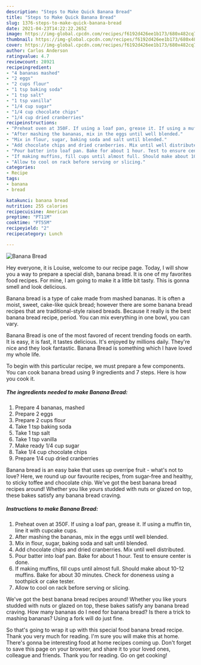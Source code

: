 ```yaml
---
description: "Steps to Make Quick Banana Bread"
title: "Steps to Make Quick Banana Bread"
slug: 1376-steps-to-make-quick-banana-bread
date: 2021-04-23T14:22:22.265Z
image: https://img-global.cpcdn.com/recipes/f6192d426ee1b173/680x482cq70/banana-bread-recipe-main-photo.jpg
thumbnail: https://img-global.cpcdn.com/recipes/f6192d426ee1b173/680x482cq70/banana-bread-recipe-main-photo.jpg
cover: https://img-global.cpcdn.com/recipes/f6192d426ee1b173/680x482cq70/banana-bread-recipe-main-photo.jpg
author: Carlos Anderson
ratingvalue: 4.7
reviewcount: 28921
recipeingredient:
- "4 bananas mashed"
- "2 eggs"
- "2 cups flour"
- "1 tsp baking soda"
- "1 tsp salt"
- "1 tsp vanilla"
- "1/4 cup sugar"
- "1/4 cup chocolate chips"
- "1/4 cup dried cranberries"
recipeinstructions:
- "Preheat oven at 350F. If using a loaf pan, grease it. If using a muffin tin, line it with cupcake cups."
- "After mashing the bananas, mix in the eggs until well blended."
- "Mix in flour, sugar, baking soda and salt until blended."
- "Add chocolate chips and dried cranberries. Mix until well distributed."
- "Pour batter into loaf pan. Bake for about 1 hour. Test to ensure center is done."
- "If making muffins, fill cups until almost full. Should make about 10-12 muffins. Bake for about 30 minutes. Check for doneness using a toothpick or cake tester."
- "Allow to cool on rack before serving or slicing."
categories:
- Recipe
tags:
- banana
- bread

katakunci: banana bread 
nutrition: 255 calories
recipecuisine: American
preptime: "PT11M"
cooktime: "PT55M"
recipeyield: "2"
recipecategory: Lunch

---
```



![Banana Bread](https://img-global.cpcdn.com/recipes/f6192d426ee1b173/680x482cq70/banana-bread-recipe-main-photo.jpg)

Hey everyone, it is Louise, welcome to our recipe page. Today, I will show you a way to prepare a special dish, banana bread. It is one of my favorites food recipes. For mine, I am going to make it a little bit tasty. This is gonna smell and look delicious.

Banana bread is a type of cake made from mashed bananas. It is often a moist, sweet, cake-like quick bread; however there are some banana bread recipes that are traditional-style raised breads. Because it really is the best banana bread recipe, period. You can mix everything in one bowl, you can vary.

Banana Bread is one of the most favored of recent trending foods on earth. It is easy, it is fast, it tastes delicious. It's enjoyed by millions daily. They're nice and they look fantastic. Banana Bread is something which I have loved my whole life.


To begin with this particular recipe, we must prepare a few components. You can cook banana bread using 9 ingredients and 7 steps. Here is how you cook it.

<!--inarticleads1-->

##### The ingredients needed to make Banana Bread:

1. Prepare 4 bananas, mashed
1. Prepare 2 eggs
1. Prepare 2 cups flour
1. Take 1 tsp baking soda
1. Take 1 tsp salt
1. Take 1 tsp vanilla
1. Make ready 1/4 cup sugar
1. Take 1/4 cup chocolate chips
1. Prepare 1/4 cup dried cranberries


Banana bread is an easy bake that uses up overripe fruit - what&#39;s not to love? Here, we round up our favourite recipes, from sugar-free and healthy, to sticky toffee and chocolate chip. We&#39;ve got the best banana bread recipes around! Whether you like yours studded with nuts or glazed on top, these bakes satisfy any banana bread craving. 

<!--inarticleads2-->

##### Instructions to make Banana Bread:

1. Preheat oven at 350F. If using a loaf pan, grease it. If using a muffin tin, line it with cupcake cups.
1. After mashing the bananas, mix in the eggs until well blended.
1. Mix in flour, sugar, baking soda and salt until blended.
1. Add chocolate chips and dried cranberries. Mix until well distributed.
1. Pour batter into loaf pan. Bake for about 1 hour. Test to ensure center is done.
1. If making muffins, fill cups until almost full. Should make about 10-12 muffins. Bake for about 30 minutes. Check for doneness using a toothpick or cake tester.
1. Allow to cool on rack before serving or slicing.


We&#39;ve got the best banana bread recipes around! Whether you like yours studded with nuts or glazed on top, these bakes satisfy any banana bread craving. How many bananas do I need for banana bread? Is there a trick to mashing bananas? Using a fork will do just fine. 

So that's going to wrap it up with this special food banana bread recipe. Thank you very much for reading. I'm sure you will make this at home. There's gonna be interesting food at home recipes coming up. Don't forget to save this page on your browser, and share it to your loved ones, colleague and friends. Thank you for reading. Go on get cooking!
